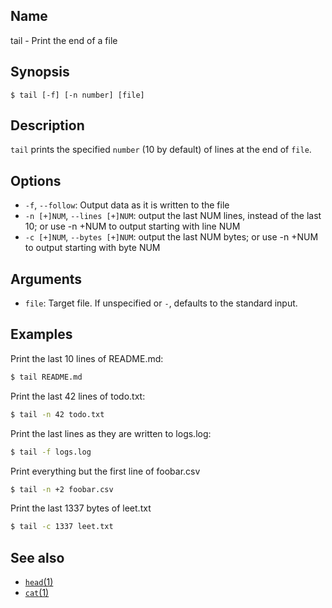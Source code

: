 ## Name

tail - Print the end of a file

## Synopsis

```**sh
$ tail [-f] [-n number] [file]
```

## Description

`tail` prints the specified `number` (10 by default) of lines at the end of `file`.

## Options

* `-f`, `--follow`: Output data as it is written to the file
* `-n [+]NUM`, `--lines [+]NUM`: output the last NUM lines, instead of the last 10; or use -n +NUM to output starting with line NUM
* `-c [+]NUM`, `--bytes [+]NUM`: output the last NUM bytes; or use -n +NUM to output starting with byte NUM

## Arguments

* `file`: Target file. If unspecified or `-`, defaults to the standard input.

## Examples

Print the last 10 lines of README.md:
```sh
$ tail README.md
```

Print the last 42 lines of todo.txt:
```sh
$ tail -n 42 todo.txt
```

Print the last lines as they are written to logs.log:
```sh
$ tail -f logs.log
```

Print everything but the first line of foobar.csv
```sh
$ tail -n +2 foobar.csv
```

Print the last 1337 bytes of leet.txt
```sh
$ tail -c 1337 leet.txt
```

## See also

* [`head`(1)](help://man/1/head)
* [`cat`(1)](help://man/1/cat)
